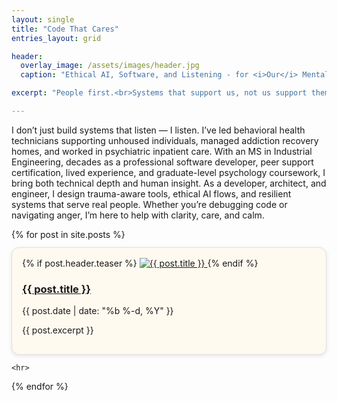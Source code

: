 ```yaml
---
layout: single
title: "Code That Cares"
entries_layout: grid

header:
  overlay_image: /assets/images/header.jpg
  caption: "Ethical AI, Software, and Listening - for <i>Our</i> Mental Health"

excerpt: "People first.<br>Systems that support us, not us support them."

---
```

<!-- # excerpt: "People first.<br>Systems that support, not just scale." -->

I don’t just build systems that listen — I listen. I’ve led behavioral health technicians supporting unhoused individuals, managed addiction recovery homes, and worked in psychiatric inpatient care. With an MS in Industrial Engineering, decades as a professional software developer, peer support certification, lived experience, and graduate-level psychology coursework, I bring both technical depth and human insight. As a developer, architect, and engineer, I design trauma-aware tools, ethical AI flows, and resilient systems that serve real people. Whether you’re debugging code or navigating anger, I’m here to help with clarity, care, and calm.

<div class="recent-posts-grid">
  {% for post in site.posts %}
    <div class="recent-post-card" 
       style="border: 1px solid #e0e0e0; 
            background-color: #fffaf0;
            border-radius: 12px; 
            padding: 16px; 
            margin: 12px 0; 
            box-shadow: 0 2px 6px rgba(0,0,0,0.1);
            transition: transform 0.2s ease, box-shadow 0.2s ease;"
        onmouseover="this.style.transform='translateY(-4px)';this.style.boxShadow='0 6px 12px rgba(0,0,0,0.15)';"
        onmouseout="this.style.transform='none';this.style.boxShadow='0 2px 6px rgba(0,0,0,0.1)';">
      {% if post.header.teaser %}
        <a href="{{ post.url | relative_url }}">
          <img src="{{ post.header.teaser | relative_url }}" alt="{{ post.title }}" class="recent-post-image">
        </a>
      {% endif %}
      <div class="recent-post-text">
        <h3><a href="{{ post.url | relative_url }}">{{ post.title }}</a></h3>
        <p class="recent-post-date">{{ post.date | date: "%b %-d, %Y" }}</p>
        <p class="recent-post-excerpt">{{ post.excerpt }}</p>
      </div>
    </div>

    <hr>

  {% endfor %}
</div>
